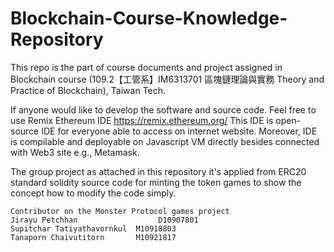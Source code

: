 # Blockchain-Course-Knowledge-Repository
This repo is the part of course documents and project assigned in Blockchain course (109.2【工管系】IM6313701 區塊鏈理論與實務 Theory and Practice of Blockchain), Taiwan Tech.

If anyone would like to develop the software and source code. Feel free to use Remix Ethereum IDE https://remix.ethereum.org/
This IDE is open-source IDE for everyone able to access on internet website. Moreover, IDE is compilable and deployable on Javascript VM directly besides connected with Web3 site e.g., Metamask.

The group project as attached in this repository it's applied from ERC20 standard solidity source code for minting the token games to show the concept how to modify the code simply. 

```
Contributor on the Monster Protocol games project
Jirayu Petchhan                  D10907801
Supitchar Tatiyathavornkul 	M10918803
Tanaporn Chaivutitorn      	M10921817
```
